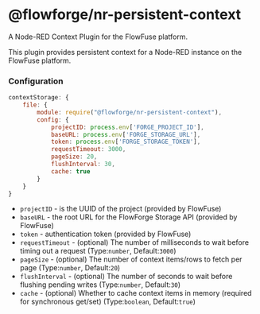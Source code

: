 # @flowforge/nr-persistent-context

A Node-RED Context Plugin for the FlowFuse platform.

This plugin provides persistent context for a Node-RED instance
on the FlowFuse platform.

### Configuration

```js
contextStorage: {
    file: {
        module: require("@flowforge/nr-persistent-context"),
        config: {
            projectID: process.env['FORGE_PROJECT_ID'],
            baseURL: process.env['FORGE_STORAGE_URL'],
            token: process.env['FORGE_STORAGE_TOKEN'],
            requestTimeout: 3000,
            pageSize: 20,
            flushInterval: 30,
            cache: true
        }
    }
}
```

 - `projectID` - is the UUID of the project (provided by FlowFuse)
 - `baseURL` - the root URL for the FlowForge Storage API (provided by FlowFuse)
 - `token` - authentication token (provided by FlowFuse)
 - `requestTimeout` - (optional) The number of milliseconds to wait before timing out a request (Type:`number`, Default:`3000`)
 - `pageSize` - (optional) The number of context items/rows to fetch per page (Type:`number`, Default:`20`)
 - `flushInterval` - (optional) The number of seconds to wait before flushing pending writes (Type:`number`, Default:`30`)
 - `cache` - (optional) Whether to cache context items in memory (required for synchronous get/set) (Type:`boolean`, Default:`true`)
